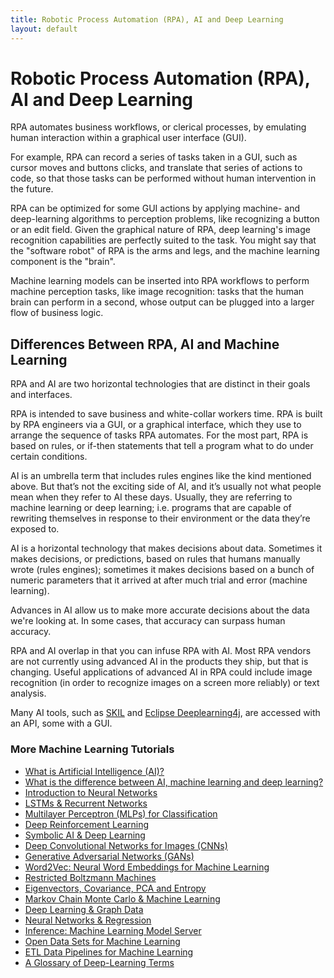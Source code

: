 ```yaml
---
title: Robotic Process Automation (RPA), AI and Deep Learning
layout: default
---
```


# Robotic Process Automation (RPA), AI and Deep Learning

RPA automates business workflows, or clerical processes, by emulating human interaction within a graphical user interface (GUI). 

For example, RPA can record a series of tasks taken in a GUI, such as cursor moves and buttons clicks, and translate that series of actions to code, so that those tasks can be performed without human intervention in the future.

RPA can be optimized for some GUI actions by applying machine- and deep-learning algorithms to perception problems, like recognizing a button or an edit field. Given the graphical nature of RPA, deep learning's image recognition capabilities are perfectly suited to the task. You might say that the "software robot" of RPA is the arms and legs, and the machine learning component is the "brain". 

Machine learning models can be inserted into RPA workflows to perform machine perception tasks, like image recognition: tasks that the human brain can perform in a second, whose output can be plugged into a larger flow of business logic. 

## Differences Between RPA, AI and Machine Learning

RPA and AI are two horizontal technologies that are distinct in their goals and interfaces.

RPA is intended to save business and white-collar workers time. RPA is built by RPA engineers via a GUI, or a graphical interface, which they use to arrange the sequence of tasks RPA automates. For the most part, RPA is based on rules, or if-then statements that tell a program what to do under certain conditions.

AI is an umbrella term that includes rules engines like the kind mentioned above. But that’s not the exciting side of AI, and it’s usually not what people mean when they refer to AI these days. Usually, they are referring to machine learning or deep learning; i.e. programs that are capable of rewriting themselves in response to their environment or the data they’re exposed to.

AI is a horizontal technology that makes decisions about data. Sometimes it makes decisions, or predictions, based on rules that humans manually wrote (rules engines); sometimes it makes decisions based on a bunch of numeric parameters that it arrived at after much trial and error (machine learning).

Advances in AI allow us to make more accurate decisions about the data we're looking at. In some cases, that accuracy can surpass human accuracy.

RPA and AI overlap in that you can infuse RPA with AI. Most RPA vendors are not currently using advanced AI in the products they ship, but that is changing. Useful applications of advanced AI in RPA could include image recognition (in order to recognize images on a screen more reliably) or text analysis.

Many AI tools, such as [SKIL](https://docs.skymind.ai/docs) and [Eclipse Deeplearning4j](https://projects.eclipse.org/projects/technology.deeplearning4j), are accessed with an API, some with a GUI.

### <a name="resources">More Machine Learning Tutorials</a>

* [What is Artificial Intelligence (AI)?](./artificial-intelligence-ai.html)
* [What is the difference between AI, machine learning and deep learning?](./ai-machinelearning-deeplearning.html)
* [Introduction to Neural Networks](./neuralnet-overview)
* [LSTMs & Recurrent Networks](./lstm)
* [Multilayer Perceptron (MLPs) for Classification](./multilayerperceptron)
* [Deep Reinforcement Learning](./deepreinforcementlearning)
* [Symbolic AI & Deep Learning](./symbolicreasoning)
* [Deep Convolutional Networks for Images (CNNs)](./convolutionalnetwork)
* [Generative Adversarial Networks (GANs)](./generative-adversarial-network)
* [Word2Vec: Neural Word Embeddings for Machine Learning](./word2vec)
* [Restricted Boltzmann Machines](./restrictedboltzmannmachine)
* [Eigenvectors, Covariance, PCA and Entropy](./eigenvector)
* [Markov Chain Monte Carlo & Machine Learning](/markovchainmontecarlo.html)
* [Deep Learning & Graph Data](./graphdata)
* [Neural Networks & Regression](./logistic-regression)
* [Inference: Machine Learning Model Server](./machine-learning-server)
* [Open Data Sets for Machine Learning](./opendata)
* [ETL Data Pipelines for Machine Learning](./datavec)
* [A Glossary of Deep-Learning Terms](./glossary)
